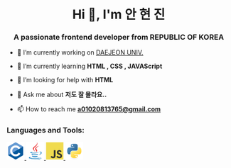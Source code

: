 <h1 align="center">Hi 👋, I'm 안 현 진</h1>
<h3 align="center">A passionate frontend developer from REPUBLIC OF KOREA</h3>

- 🔭 I’m currently working on [DAEJEON UNIV.](https://www.dju.ac.kr/eice/main.do)

- 🌱 I’m currently learning **HTML , CSS , JAVAScript**

- 🤝 I’m looking for help with **HTML**

- 💬 Ask me about **저도 잘 몰라요..**

- 📫 How to reach me **a01020813765@gmail.com**


<h3 align="left">Languages and Tools:</h3>
<p align="left"> <a href="https://www.cprogramming.com/" target="_blank"> <img src="https://raw.githubusercontent.com/devicons/devicon/master/icons/c/c-original.svg" alt="c" width="40" height="40"/> </a> <a href="https://www.java.com" target="_blank"> <img src="https://raw.githubusercontent.com/devicons/devicon/master/icons/java/java-original.svg" alt="java" width="40" height="40"/> </a> <a href="https://developer.mozilla.org/en-US/docs/Web/JavaScript" target="_blank"> <img src="https://raw.githubusercontent.com/devicons/devicon/master/icons/javascript/javascript-original.svg" alt="javascript" width="40" height="40"/> </a> <a href="https://www.python.org" target="_blank"> <img src="https://raw.githubusercontent.com/devicons/devicon/master/icons/python/python-original.svg" alt="python" width="40" height="40"/> </a> </p>
